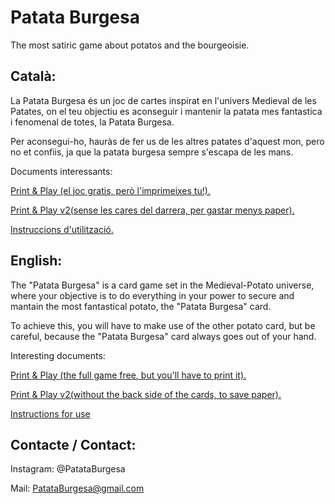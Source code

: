 # Patata Burgesa
The most satiric game about potatos and the bourgeoisie.

## Català:

La Patata Burgesa és un joc de cartes inspirat en l'univers Medieval de les Patates, on el teu objectiu es aconseguir i mantenir la patata mes fantastica i fenomenal de totes, la Patata Burgesa.

Per aconsegui-ho, hauràs de fer us de les altres patates d'aquest mon, pero no et confiis, ja que la patata burgesa sempre s'escapa de les mans.

Documents interessants:

  [Print & Play (el joc gratis, però l'imprimeixes tu!).](https://github.com/mtorres5254/Patata-Burgesa/blob/master/Print%20%26%20Play/Catalan/Print%20%26%20%20Play.pdf)
  
  [Print & Play v2(sense les cares del darrera, per gastar menys paper).](https://github.com/mtorres5254/Patata-Burgesa/blob/master/Print%20%26%20Play/Catalan/Print%20%26%20Play%20-%20paper%20free.pdf)
  
  [Instruccions d'utilització.](https://github.com/mtorres5254/Patata-Burgesa/blob/master/Instructions/Catalan.pdf)



## English:

The "Patata Burgesa" is a card game set in the Medieval-Potato universe, where your objective is to do everything in your power to secure and mantain the most fantastical potato, the "Patata Burgesa" card.

To achieve this, you will have to make use of the other potato card, but be careful, because the "Patata Burgesa" card always goes out of your hand.

Interesting documents:

  [Print & Play (the full game free, but you'll have to print it).](https://github.com/mtorres5254/Patata-Burgesa/blob/master/Print%20%26%20Play/Catalan/Print%20%26%20%20Play.pdf)
  
  [Print & Play v2(without the back side of the cards, to save paper).](https://github.com/mtorres5254/Patata-Burgesa/blob/master/Print%20%26%20Play/Catalan/Print%20%26%20Play%20-%20paper%20free.pdf)
  
  [Instructions for use](https://github.com/mtorres5254/Patata-Burgesa/blob/master/Instructions/English.pdf)
  

  
## Contacte / Contact:
 
 Instagram: @PatataBurgesa
 
 Mail: PatataBurgesa@gmail.com
